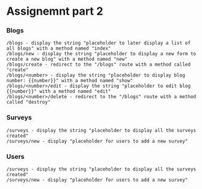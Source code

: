 # Assignemnt part 2

### Blogs

    /blogs - display the string "placeholder to later display a list of all blogs" with a method named "index"
    /blogs/new - display the string "placeholder to display a new form to create a new blog" with a method named "new"
    /blogs/create - redirect to the "/blogs" route with a method called "create"
    /blogs/<number> - display the string "placeholder to display blog number: {{number}}" with a method named "show"
    /blogs/<number>/edit - display the string "placeholder to edit blog {{number}}" with a method named "edit"
    /blogs/<number>/delete - redirect to the "/blogs" route with a method called "destroy"

### Surveys

    /surveys - display the string "placeholder to display all the surveys created"
    /surveys/new - display "placeholder for users to add a new survey"

### Users

    /surveys - display the string "placeholder to display all the surveys created"
    /surveys/new - display "placeholder for users to add a new survey"
